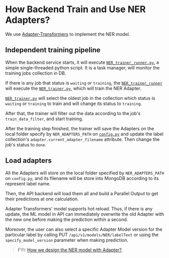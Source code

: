 # How Backend Train and Use NER Adapters?

<!-- https://hackmd.io/WRN9UojJSPWEIa_REIca7Q -->
<!-- https://app.grammarly.com/ddocs/1265786531 -->

We use [Adapter-Transformers](https://adapterhub.ml/) to implement the NER model. 

## Independent training pipeline
When the backend service starts, it will execute [`NER_trainer_runner.py`](../trainer/NER_trainer_runner.py), a simple single-threaded python script. It is a task manager, will monitor the training jobs collection in DB. 

If there is any job that status is `waiting` or `training`, the [`NER_trainer_runner`](../trainer/NER_trainer_runner.py) will execute the [`NER_trainer.py`](../trainer/NER_trainer.py), which will train the NER Adapter.

[`NER_trainer.py`](../trainer/NER_trainer.py) will select the oldest job in the collection which status is `waiting` or `training`  to train and will change its status to `training`. 

After that, the trainer will filter out the data according to the job's `train_data_filter`, and start training. 

After the training step finished, the trainer will save the Adapters on the local folder specify by `NER_ADAPTERS_PATH` on [`config.py`](../core/config.py) and update the label collection's `adapter.current_adapter_filename` attribute. Then change the job's status to `done`. 

## Load adapters
All the Adapters will store on the local folder specified by `NER_ADAPTERS_PATH` on `config.py`, and its filename will be store into MongoDB according to its represent label name.

Then, the API backend will load them all and build a Parallel Output to get their predictions at one calculation.

Adapter Transformers' model supports hot reload. Thus, if there is any update, the ML model in API can immediately overwrite the old Adapter with the new one before making the prediction within a second. 

Moreover, the user can also select a specific Adapter Model version for the particular label by calling PUT `/api/v1/models/NER/labelText` or using the `specify_model_version` parameter when making prediction.

> FYI:  [How we design the NER model with Adapter?](./How_we_design_the_NER_model.md).

